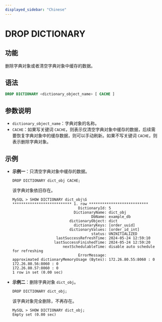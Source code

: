 ```yaml
---
displayed_sidebar: "Chinese"
---
```


# DROP DICTIONARY

## 功能

删除字典对象或者清空字典对象中缓存的数据。

## 语法

```SQL
DROP DICTIONARY <dictionary_object_name> [ CACHE ]
```

## 参数说明

- `dictionary_object_name`：字典对象的名称。
- `CACHE`：如果写关键词 `CACHE`，则表示仅清空字典对象中缓存的数据，后续需要恢复字典对象中的缓存数据，则可以手动刷新。如果不写关键词 `CACHE`，则表示删除字典对象。

## 示例

- **示例一**：只清空字典对象中缓存的数据。

    ```Plain
    DROP DICTIONARY dict_obj CACHE;
    ```

    该字典对象依旧存在。

    ```Plain
    MySQL > SHOW DICTIONARY dict_obj\G
    *************************** 1. row ***************************
                                  DictionaryId: 5
                                DictionaryName: dict_obj
                                        DbName: example_db
                              dictionaryObject: dict
                                dictionaryKeys: [order_uuid]
                              dictionaryValues: [order_id_int]
                                        status: UNINITIALIZED
                        lastSuccessRefreshTime: 2024-05-24 12:59:10
                       lastSuccessFinishedTime: 2024-05-24 12:59:20
                           nextSchedulableTime: disable auto schedule for refreshing
                                  ErrorMessage: 
    approximated dictionaryMemoryUsage (Bytes): 172.26.80.55:8060 : 0
    172.26.80.56:8060 : 0
    172.26.80.57:8060 : 0
    1 row in set (0.00 sec)
    ```

- **示例二**：删除字典对象 `dict_obj`。

    ```Plain
    DROP DICTIONARY dict_obj;
    ```

    该字典对象完全删除，不再存在。

    ```Plain
    MySQL > SHOW DICTIONARY dict_obj;
    Empty set (0.00 sec)
    ```

